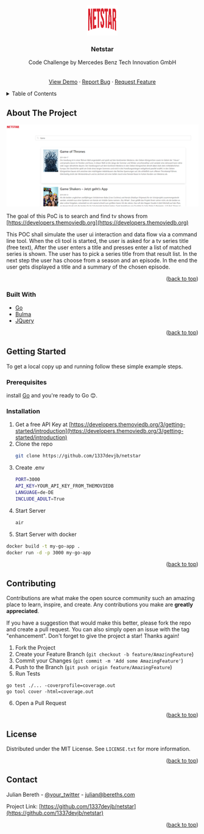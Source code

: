 <div id="top"></div>
<!--
*** Thanks for checking out the Best-README-Template. If you have a suggestion
*** that would make this better, please fork the repo and create a pull request
*** or simply open an issue with the tag "enhancement".
*** Don't forget to give the project a star!
*** Thanks again! Now go create something AMAZING! :D
*** template from https://raw.githubusercontent.com/othneildrew/Best-README-Template/master/README.md
-->



<!-- PROJECT LOGO -->
<br />
<div align="center">
  <a href="https://github.com/1337devjb/netstar">
    <img src="assets/netstar.png" alt="Logo" width="80" height="80">
  </a>

  <h3 align="center">Netstar</h3>

  <p align="center">
    Code Challenge by Mercedes Benz Tech Innovation GmbH
    <br />
    <br />
    <br />
    <a href="https://github.com/1337devjb/netstar">View Demo</a>
    ·
    <a href="https://github.com/1337devjb/netstar/issues">Report Bug</a>
    ·
    <a href="https://github.com/1337devjb/netstar/issues">Request Feature</a>
  </p>
</div>



<!-- TABLE OF CONTENTS -->
<details>
  <summary>Table of Contents</summary>
  <ol>
    <li>
      <a href="#about-the-project">About The Project</a>
      <ul>
        <li><a href="#built-with">Built With</a></li>
      </ul>
    </li>
    <li>
      <a href="#getting-started">Getting Started</a>
      <ul>
        <li><a href="#prerequisites">Prerequisites</a></li>
        <li><a href="#installation">Installation</a></li>
      </ul>
    </li>
    <li><a href="#usage">Usage</a></li>
    <li><a href="#contributing">Contributing</a></li>
    <li><a href="#license">License</a></li>
    <li><a href="#contact">Contact</a></li>
  </ol>
</details>



<!-- ABOUT THE PROJECT -->
## About The Project

[![Product Name Screen Shot][product-screenshot]](https://example.com)

The goal of this PoC is to search and find tv shows from [https://developers.themoviedb.org](https://developers.themoviedb.org)

<p>

This POC shall simulate the user ui interaction and data flow via a command line tool.
When the cli tool is started, the user is asked for a tv series title (free text),
After the user enters a title and presses enter a list of matched series is shown.
The user has to pick a series title from that result list. In the next step the user has choose
from a season and an episode.
In the end the user gets displayed a title and a summary of the chosen episode.

</p>

<p align="right">(<a href="#top">back to top</a>)</p>



### Built With

* [Go](https://go.dev)
* [Bulma](https://bulma.io/)
* [JQuery](https://jquery.com)

<p align="right">(<a href="#top">back to top</a>)</p>



<!-- GETTING STARTED -->
## Getting Started

To get a local copy up and running follow these simple example steps.

### Prerequisites

install [Go](https://go.dev/doc/install) and you're ready to Go 😊.


### Installation

1. Get a free API Key at [https://developers.themoviedb.org/3/getting-started/introduction](https://developers.themoviedb.org/3/getting-started/introduction)
2. Clone the repo
   ```sh
   git clone https://github.com/1337devjb/netstar
   ```
3. Create .env
   ```sh
   PORT=3000
   API_KEY=YOUR_API_KEY_FROM_THEMOVIEDB
   LANGUAGE=de-DE
   INCLUDE_ADULT=True
   ```
4. Start Server
   ```sh
   air
   ```
5. Start Server with docker
  ```sh
  docker build -t my-go-app .
  docker run -d -p 3000 my-go-app
  ```

<p align="right">(<a href="#top">back to top</a>)</p>




<!-- CONTRIBUTING -->
## Contributing

Contributions are what make the open source community such an amazing place to learn, inspire, and create. Any contributions you make are **greatly appreciated**.

If you have a suggestion that would make this better, please fork the repo and create a pull request. You can also simply open an issue with the tag "enhancement".
Don't forget to give the project a star! Thanks again!

1. Fork the Project
2. Create your Feature Branch (`git checkout -b feature/AmazingFeature`)
3. Commit your Changes (`git commit -m 'Add some AmazingFeature'`)
4. Push to the Branch (`git push origin feature/AmazingFeature`)
5. Run Tests
```
go test ./... -coverprofile=coverage.out
go tool cover -html=coverage.out
```
6. Open a Pull Request

<p align="right">(<a href="#top">back to top</a>)</p>



<!-- LICENSE -->
## License

Distributed under the MIT License. See `LICENSE.txt` for more information.

<p align="right">(<a href="#top">back to top</a>)</p>



<!-- CONTACT -->
## Contact

Julian Bereth - [@your_twitter](https://twitter.com/your_username) - julian@bereths.com

Project Link: [https://github.com/1337devjb/netstar](https://github.com/1337devjb/netstar)

<p align="right">(<a href="#top">back to top</a>)</p>


[product-screenshot]: images/screenshot.png